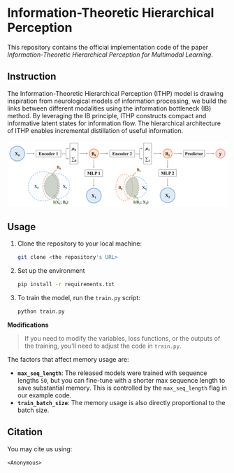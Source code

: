 # Information-Theoretic Hierarchical Perception

This repository contains the official implementation code of the paper _Information-Theoretic Hierarchical Perception for Multimodal Learning_.



## Instruction

The Information-Theoretic Hierarchical Perception (ITHP) model is drawing inspiration from neurological models of information processing, we build the links between different modalities using the information bottleneck (IB) method. By leveraging the IB principle, ITHP constructs compact and informative latent states for information flow. The hierarchical architecture of ITHP enables incremental distillation of useful information. 

![Model](./assets/Model.png)



## Usage

1. Clone the repository to your local machine:
    ```bash
    git clone <the repository's URL>
    ```

2. Set up the environment
    ```bash
    pip install -r requirements.txt
    ```

3. To train the model, run the `train.py` script:

    ```bash
    python train.py
    ```


**Modifications**

>If you need to modify the variables, loss functions, or the outputs of the training, you'll need to adjust the code in `train.py`.

The factors that affect memory usage are:

- **`max_seq_length`**: The released models were trained with sequence lengths `50`, but you can fine-tune with a shorter max sequence length to save substantial memory. This is controlled by the `max_seq_length` flag in our example code.
- **`train_batch_size`**: The memory usage is also directly proportional to the batch size.



## Citation

You may cite us using:

```tex
<Anonymous>
```